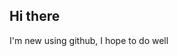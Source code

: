 ## Hi there
I'm new using github, I hope to do well

<!--
**LuisoFerrandiz/luisoferrandiz** is a ✨ _special_ ✨ repository because its `README.md` (this file) appears on your GitHub profile.
Inserto un cambio en un comentario
-->

